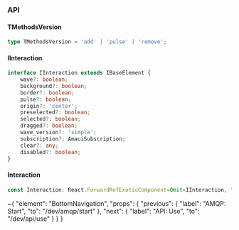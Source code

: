 

### API

#### TMethodsVersion

```ts
type TMethodsVersion = 'add' | 'pulse' | 'remove';
```

#### IInteraction

```ts
interface IInteraction extends IBaseElement {
    wave?: boolean;
    background?: boolean;
    border?: boolean;
    pulse?: boolean;
    origin?: 'center';
    preselected?: boolean;
    selected?: boolean;
    dragged?: boolean;
    wave_version?: 'simple';
    subscription?: AmauiSubscription;
    clear?: any;
    disabled?: boolean;
}
```

#### Interaction

```ts
const Interaction: React.ForwardRefExoticComponent<Omit<IInteraction, "ref"> & React.RefAttributes<unknown>>;
```


~{
  "element": "BottomNavigation",
  "props": {
    "previous": {
      "label": "AMQP: Start",
      "to": "/dev/amqp/start"
    },
    "next": {
      "label": "API: Use",
      "to": "/dev/api/use"
    }
  }
}

